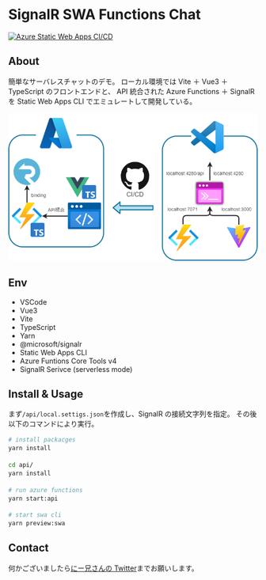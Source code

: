 # SignalR SWA Functions Chat

[![Azure Static Web Apps CI/CD](https://github.com/drumath2237/signalr-swa-functions-chat/actions/workflows/azure-static-web-apps-purple-field-0bc377700.yml/badge.svg)](https://github.com/drumath2237/signalr-swa-functions-chat/actions/workflows/azure-static-web-apps-purple-field-0bc377700.yml)

## About

簡単なサーバレスチャットのデモ。
ローカル環境では Vite ＋ Vue3 ＋ TypeScript のフロントエンドと、
API 統合された Azure Functions ＋ SignalR を Static Web Apps CLI でエミュレートして開発している。

![img](docs/structure.drawio.png)

## Env

- VSCode
- Vue3
- Vite
- TypeScript
- Yarn
- @microsoft/signalr
- Static Web Apps CLI
- Azure Funtions Core Tools v4
- SignalR Serivce (serverless mode)

## Install & Usage

まず`/api/local.settigs.json`を作成し、SignalR の接続文字列を指定。
その後以下のコマンドにより実行。

```sh
# install packacges
yarn install

cd api/
yarn install

# run azure functions
yarn start:api

# start swa cli
yarn preview:swa
```

## Contact

何かございましたら[にー兄さんの Twitter](https://twitter.com/ninisan_drumath)までお願いします。
